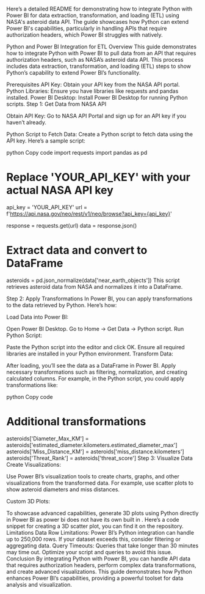
Here’s a detailed README for demonstrating how to integrate Python with Power BI for data extraction, transformation, and loading (ETL) using NASA's asteroid data API. The guide showcases how Python can extend Power BI's capabilities, particularly in handling APIs that require authorization headers, which Power BI struggles with natively.

Python and Power BI Integration for ETL
Overview
This guide demonstrates how to integrate Python with Power BI to pull data from an API that requires authorization headers, such as NASA’s asteroid data API. This process includes data extraction, transformation, and loading (ETL) steps to show Python’s capability to extend Power BI’s functionality.

Prerequisites
API Key: Obtain your API key from the NASA API portal.
Python Libraries: Ensure you have libraries like requests and pandas installed.
Power BI Desktop: Install Power BI Desktop for running Python scripts.
Step 1: Get Data from NASA API

Obtain API Key: Go to NASA API Portal and sign up for an API key if you haven’t already.

Python Script to Fetch Data:
Create a Python script to fetch data using the API key. Here’s a sample script:

python
Copy code
import requests
import pandas as pd

# Replace 'YOUR_API_KEY' with your actual NASA API key
api_key = 'YOUR_API_KEY'
url = f'https://api.nasa.gov/neo/rest/v1/neo/browse?api_key={api_key}'

response = requests.get(url)
data = response.json()

# Extract data and convert to DataFrame
asteroids = pd.json_normalize(data['near_earth_objects'])
This script retrieves asteroid data from NASA and normalizes it into a DataFrame.

Step 2: Apply Transformations
In Power BI, you can apply transformations to the data retrieved by Python. Here’s how:

Load Data into Power BI:

Open Power BI Desktop.
Go to Home -> Get Data -> Python script.
Run Python Script:

Paste the Python script into the editor and click OK.
Ensure all required libraries are installed in your Python environment.
Transform Data:

After loading, you’ll see the data as a DataFrame in Power BI.
Apply necessary transformations such as filtering, normalization, and creating calculated columns.
For example, in the Python script, you could apply transformations like:

python
Copy code
# Additional transformations
asteroids['Diameter_Max_KM'] = asteroids['estimated_diameter.kilometers.estimated_diameter_max']
asteroids['Miss_Distance_KM'] = asteroids['miss_distance.kilometers']
asteroids['Threat_Rank'] = asteroids['threat_score']
Step 3: Visualize Data
Create Visualizations:

Use Power BI’s visualization tools to create charts, graphs, and other visualizations from the transformed data.
For example, use scatter plots to show asteroid diameters and miss distances.

Custom 3D Plots:

To showcase advanced capabilities, generate 3D plots using Python directly in Power BI as power bi does not have its own built in . Here’s a code snippet for creating a 3D scatter plot, you can find it on the repository.
Limitations
Data Row Limitations: Power BI’s Python integration can handle up to 250,000 rows. If your dataset exceeds this, consider filtering or aggregating data.
Query Timeouts: Queries that take longer than 30 minutes may time out. Optimize your script and queries to avoid this issue.
Conclusion
By integrating Python with Power BI, you can handle API data that requires authorization headers, perform complex data transformations, and create advanced visualizations. This guide demonstrates how Python enhances Power BI’s capabilities, providing a powerful toolset for data analysis and visualization.

